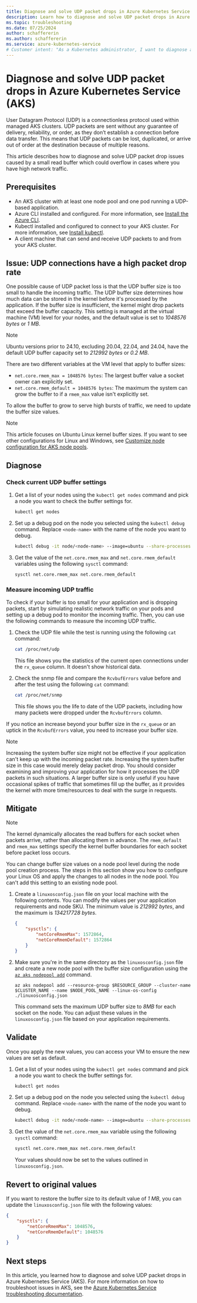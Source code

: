 ```yaml
---
title: Diagnose and solve UDP packet drops in Azure Kubernetes Service (AKS)
description: Learn how to diagnose and solve UDP packet drops in Azure Kubernetes Service (AKS).
ms.topic: troubleshooting
ms.date: 07/25/2024
author: schaffererin
ms.author: schaffererin
ms.service: azure-kubernetes-service
# Customer intent: "As a Kubernetes administrator, I want to diagnose and troubleshoot UDP packet drop issues in my AKS cluster, so that I can ensure reliable performance for my UDP-based applications."
---
```


# Diagnose and solve UDP packet drops in Azure Kubernetes Service (AKS)

User Datagram Protocol (UDP) is a connectionless protocol used within managed AKS clusters. UDP packets are sent without any guarantee of delivery, reliability, or order, as they don’t establish a connection before data transfer. This means that UDP packets can be lost, duplicated, or arrive out of order at the destination because of multiple reasons.

This article describes how to diagnose and solve UDP packet drop issues caused by a small read buffer which could overflow in cases where you have high network traffic.

## Prerequisites

* An AKS cluster with at least one node pool and one pod running a UDP-based application.
* Azure CLI installed and configured. For more information, see [Install the Azure CLI](/cli/azure/install-azure-cli).
* Kubectl installed and configured to connect to your AKS cluster. For more information, see [Install kubectl](/cli/azure/install-azure-cli).
* A client machine that can send and receive UDP packets to and from your AKS cluster.

## Issue: UDP connections have a high packet drop rate

One possible cause of UDP packet loss is that the UDP buffer size is too small to handle the incoming traffic. The UDP buffer size determines how much data can be stored in the kernel before it's processed by the application. If the buffer size is insufficient, the kernel might drop packets that exceed the buffer capacity. This setting is managed at the virtual machine (VM) level for your nodes, and the default value is set to *1048576 bytes* or *1 MB*.

> [!NOTE]
> Ubuntu versions prior to 24.10, excluding 20.04, 22.04, and 24.04, have the default UDP buffer capacity set to *212992 bytes* or *0.2 MB*.

There are two different variables at the VM level that apply to buffer sizes:

* `net.core.rmem_max = 1048576 bytes`: The largest buffer value a socket owner can explicitly set.
* `net.core.rmem_default = 1048576 bytes`: The maximum the system can grow the buffer to if a `rmem_max` value isn't explicitly set.

To allow the buffer to grow to serve high bursts of traffic, we need to update the buffer size values.

> [!NOTE]
> This article focuses on Ubuntu Linux kernel buffer sizes. If you want to see other configurations for Linux and Windows, see [Customize node configuration for AKS node pools](./custom-node-configuration.md).

## Diagnose

### Check current UDP buffer settings

1. Get a list of your nodes using the `kubectl get nodes` command and pick a node you want to check the buffer settings for.

    ```bash
    kubectl get nodes
    ```

2. Set up a debug pod on the node you selected using the `kubectl debug` command. Replace `<node-name>` with the name of the node you want to debug.

    ```bash
    kubectl debug -it node/<node-name> --image=ubuntu --share-processes -- bash
    ```

3. Get the value of the `net.core.rmem_max` and `net.core.rmem_default` variables using the following `sysctl` command:

    ```bash
    sysctl net.core.rmem_max net.core.rmem_default
    ```

### Measure incoming UDP traffic

To check if your buffer is too small for your application and is dropping packets, start by simulating realistic network traffic on your pods and setting up a debug pod to monitor the incoming traffic. Then, you can use the following commands to measure the incoming UDP traffic.

1. Check the UDP file while the test is running using the following `cat` command:

    ```bash
    cat /proc/net/udp
    ```

    This file shows you the statistics of the current open connections under the `rx_queue` column. It doesn't show historical data.

2. Check the snmp file and compare the `RcvbufErrors` value before and after the test using the following `cat` command:

    ```bash
    cat /proc/net/snmp
    ```

    This file shows you the life to date of the UDP packets, including how many packets were dropped under the `RcvbufErrors` column.

If you notice an increase beyond your buffer size in the `rx_queue` or an uptick in the `RcvbufErrors` value, you need to increase your buffer size.

> [!NOTE]
> Increasing the system buffer size might not be effective if your application can't keep up with the incoming packet rate. Increasing the system buffer size in this case would merely delay packet drop. You should consider examining and improving your application for how it processes the UDP packets in such situations. A larger buffer size is only useful if you have occasional spikes of traffic that sometimes fill up the buffer, as it provides the kernel with more time/resources to deal with the surge in requests.

## Mitigate

> [!NOTE]
> The kernel dynamically allocates the read buffers for each socket when packets arrive, rather than allocating them in advance. The `rmem_default` and `rmem_max` settings specify the kernel buffer boundaries for each socket before packet loss occurs.

You can change buffer size values on a node pool level during the node pool creation process. The steps in this section show you how to configure your Linux OS and apply the changes to all nodes in the node pool. You can't add this setting to an existing node pool.

1. Create a `linuxosconfig.json` file on your local machine with the following contents. You can modify the values per your application requirements and node SKU. The minimum value is *212992 bytes*, and the maximum is *134217728 bytes*.

    ```json
    {
        "sysctls": {
            "netCoreRmemMax": 1572864,
            "netCoreRmemDefault": 1572864
        }
    }
    ```

2. Make sure you're in the same directory as the `linuxosconfig.json` file and create a new node pool with the buffer size configuration using the [`az aks nodepool add`][az-aks-nodepool-add] command.

    ```azurecli-interactive
    az aks nodepool add --resource-group $RESOURCE_GROUP --cluster-name $CLUSTER_NAME --name $NODE_POOL_NAME --linux-os-config ./linuxosconfig.json
    ```

    This command sets the maximum UDP buffer size to *8MB* for each socket on the node. You can adjust these values in the `linuxosconfig.json` file based on your application requirements.

## Validate

Once you apply the new values, you can access your VM to ensure the new values are set as default.

1. Get a list of your nodes using the `kubectl get nodes` command and pick a node you want to check the buffer settings for.

    ```bash
    kubectl get nodes
    ```

2. Set up a debug pod on the node you selected using the `kubectl debug` command. Replace `<node-name>` with the name of the node you want to debug.

    ```bash
    kubectl debug -it node/<node-name> --image=ubuntu --share-processes -- bash
    ```

3. Get the value of the `net.core.rmem_max` variable using the following `sysctl` command:

    ```bash
    sysctl net.core.rmem_max net.core.rmem_default
    ```

    Your values should now be set to the values outlined in `linuxosconfig.json`.

## Revert to original values

If you want to restore the buffer size to its default value of *1 MB*, you can update the `linuxosconfig.json` file with the following values:

```json
{
    "sysctls": {
        "netCoreRmemMax": 1048576,
        "netCoreRmemDefault": 1048576
    }
}
```

## Next steps

In this article, you learned how to diagnose and solve UDP packet drops in Azure Kubernetes Service (AKS). For more information on how to troubleshoot issues in AKS, see the [Azure Kubernetes Service troubleshooting documentation](/troubleshoot/azure/azure-kubernetes/welcome-azure-kubernetes).

<!-- LINKS -->
[az-aks-nodepool-add]: /cli/azure/aks/nodepool#az-aks-nodepool-
